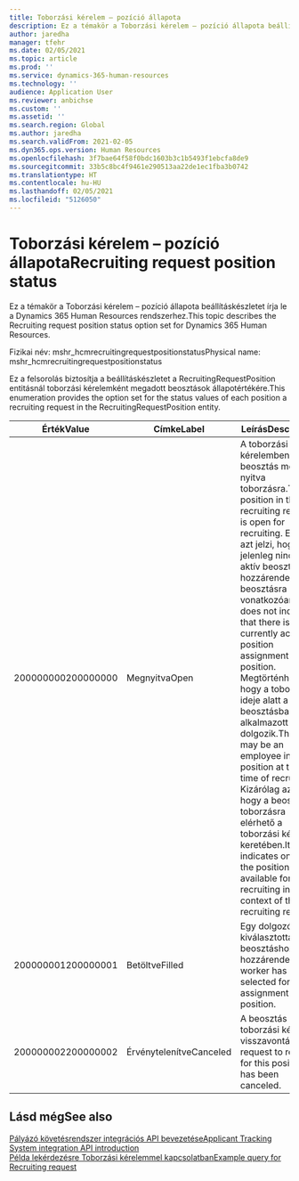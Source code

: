 ```yaml
---
title: Toborzási kérelem – pozíció állapota
description: Ez a témakör a Toborzási kérelem – pozíció állapota beállításkészletet írja le a Dynamics 365 Human Resources rendszerhez.
author: jaredha
manager: tfehr
ms.date: 02/05/2021
ms.topic: article
ms.prod: ''
ms.service: dynamics-365-human-resources
ms.technology: ''
audience: Application User
ms.reviewer: anbichse
ms.custom: ''
ms.assetid: ''
ms.search.region: Global
ms.author: jaredha
ms.search.validFrom: 2021-02-05
ms.dyn365.ops.version: Human Resources
ms.openlocfilehash: 3f7bae64f58f0bdc1603b3c1b5493f1ebcfa8de9
ms.sourcegitcommit: 33b5c8bc4f9461e290513aa22de1ec1fba3b0742
ms.translationtype: HT
ms.contentlocale: hu-HU
ms.lasthandoff: 02/05/2021
ms.locfileid: "5126050"
---
```

# <a name="recruiting-request-position-status"></a><span data-ttu-id="cfda2-103">Toborzási kérelem – pozíció állapota</span><span class="sxs-lookup"><span data-stu-id="cfda2-103">Recruiting request position status</span></span>

<span data-ttu-id="cfda2-104">Ez a témakör a Toborzási kérelem – pozíció állapota beállításkészletet írja le a Dynamics 365 Human Resources rendszerhez.</span><span class="sxs-lookup"><span data-stu-id="cfda2-104">This topic describes the Recruiting request position status option set for Dynamics 365 Human Resources.</span></span>

<span data-ttu-id="cfda2-105">Fizikai név: mshr_hcmrecruitingrequestpositionstatus</span><span class="sxs-lookup"><span data-stu-id="cfda2-105">Physical name: mshr_hcmrecruitingrequestpositionstatus</span></span>

<span data-ttu-id="cfda2-106">Ez a felsorolás biztosítja a beállításkészletet a RecruitingRequestPosition entitásnál toborzási kérelemként megadott beosztások állapotértékére.</span><span class="sxs-lookup"><span data-stu-id="cfda2-106">This enumeration provides the option set for the status values of each position a recruiting request in the RecruitingRequestPosition entity.</span></span>

| <span data-ttu-id="cfda2-107">Érték</span><span class="sxs-lookup"><span data-stu-id="cfda2-107">Value</span></span> | <span data-ttu-id="cfda2-108">Címke</span><span class="sxs-lookup"><span data-stu-id="cfda2-108">Label</span></span> | <span data-ttu-id="cfda2-109">Leírás</span><span class="sxs-lookup"><span data-stu-id="cfda2-109">Description</span></span> |
| --- | --- | --- |
| <span data-ttu-id="cfda2-110">200000000</span><span class="sxs-lookup"><span data-stu-id="cfda2-110">200000000</span></span> | <span data-ttu-id="cfda2-111">Megnyitva</span><span class="sxs-lookup"><span data-stu-id="cfda2-111">Open</span></span> | <span data-ttu-id="cfda2-112">A toborzási kérelemben lévő beosztás meg van nyitva toborzásra.</span><span class="sxs-lookup"><span data-stu-id="cfda2-112">The position in the recruiting request is open for recruiting.</span></span> <span data-ttu-id="cfda2-113">Ez nem azt jelzi, hogy jelenleg nincs aktív beosztás-hozzárendelés a beosztásra vonatkozóan.</span><span class="sxs-lookup"><span data-stu-id="cfda2-113">This does not indicate that there is no currently active position assignment for the position.</span></span> <span data-ttu-id="cfda2-114">Megtörténhet, hogy a toborzás ideje alatt a beosztásban egy alkalmazott dolgozik.</span><span class="sxs-lookup"><span data-stu-id="cfda2-114">There may be an employee in the position at the time of recruiting.</span></span> <span data-ttu-id="cfda2-115">Kizárólag azt jelzi, hogy a beosztás toborzásra elérhető a toborzási kérelem keretében.</span><span class="sxs-lookup"><span data-stu-id="cfda2-115">It indicates only that the position is available for recruiting in the context of the recruiting request.</span></span> |
| <span data-ttu-id="cfda2-116">200000001</span><span class="sxs-lookup"><span data-stu-id="cfda2-116">200000001</span></span> | <span data-ttu-id="cfda2-117">Betöltve</span><span class="sxs-lookup"><span data-stu-id="cfda2-117">Filled</span></span> | <span data-ttu-id="cfda2-118">Egy dolgozót kiválasztottak a beosztáshoz való hozzárendelésre.</span><span class="sxs-lookup"><span data-stu-id="cfda2-118">A worker has been selected for assignment to the position.</span></span> |
| <span data-ttu-id="cfda2-119">200000002</span><span class="sxs-lookup"><span data-stu-id="cfda2-119">200000002</span></span> | <span data-ttu-id="cfda2-120">Érvénytelenítve</span><span class="sxs-lookup"><span data-stu-id="cfda2-120">Canceled</span></span> | <span data-ttu-id="cfda2-121">A beosztás toborzási kérelmét visszavonták.</span><span class="sxs-lookup"><span data-stu-id="cfda2-121">The request to recruit for this position has been canceled.</span></span> |

## <a name="see-also"></a><span data-ttu-id="cfda2-122">Lásd még</span><span class="sxs-lookup"><span data-stu-id="cfda2-122">See also</span></span>

[<span data-ttu-id="cfda2-123">Pályázó követésrendszer integrációs API bevezetése</span><span class="sxs-lookup"><span data-stu-id="cfda2-123">Applicant Tracking System integration API introduction</span></span>](hr-admin-integration-ats-api-introduction.md)<br>
[<span data-ttu-id="cfda2-124">Példa lekérdezésre Toborzási kérelemmel kapcsolatban</span><span class="sxs-lookup"><span data-stu-id="cfda2-124">Example query for Recruiting request</span></span>](hr-admin-integration-ats-api-recruiting-request-example-query.md)
